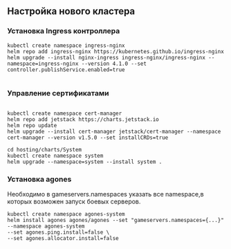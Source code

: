 ## Настройка нового кластера

### Установка Ingress контроллера

```
kubectl create namespace ingress-nginx
helm repo add ingress-nginx https://kubernetes.github.io/ingress-nginx
helm upgrade --install nginx-ingress ingress-nginx/ingress-nginx --namespace=ingress-nginx --version 4.1.0 --set controller.publishService.enabled=true 


```

### Управление сертификатами

```

kubectl create namespace cert-manager
helm repo add jetstack https://charts.jetstack.io
helm repo update
helm upgrade --install cert-manager jetstack/cert-manager --namespace cert-manager --version v1.5.0 --set installCRDs=true 

cd hosting/charts/System
kubectl create namespace system
helm upgrade --namespace=system --install system .
```


### Установка agones

Необходимо в gameservers.namespaces указать все namespace,в которых возможен запуск боевых серверов.

```
kubectl create namespace agones-system
helm install agones agones/agones --set "gameservers.namespaces={...}" --namespace agones-system 
--set agones.ping.install=false \
--set agones.allocator.install=false
```